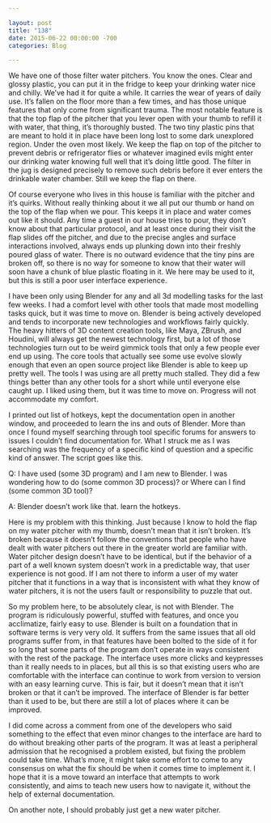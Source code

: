 ```yaml
---

layout: post  
title: "138"  
date: 2015-06-22 00:00:00 -700  
categories: Blog

---
```


We have one of those filter water pitchers. You know the ones. Clear and glossy plastic, you can put it in the fridge to keep your drinking water nice and chilly. We’ve had it for quite a while. It carries the wear of years of daily use. It’s fallen on the floor more than a few times, and has those unique features that only come from significant trauma. The most notable feature is that the top flap of the pitcher that you lever open with your thumb to refill it with water, that thing, it’s thoroughly busted. The two tiny plastic pins that are meant to hold it in place have been long lost to some dark unexplored region. Under the oven most likely. We keep the flap on top of the pitcher to prevent debris or refrigerator flies or whatever imagined evils might enter our drinking water knowing full well that it’s doing little good. The filter in the jug is designed precisely to remove such debris before it ever enters the drinkable water chamber. Still we keep the flap on there.   
  
Of course everyone who lives in this house is familiar with the pitcher and it’s quirks. Without really thinking about it we all put our thumb or hand on the top of the flap when we pour. This keeps it in place and water comes out like it should. Any time a guest in our house tries to pour, they don’t know about that particular protocol, and at least once during their visit the flap slides off the pitcher, and due to the precise angles and surface interactions involved, always ends up plunking down into their freshly poured glass of water. There is no outward evidence that the tiny pins are broken off, so there is no way for someone to know that their water will soon have a chunk of blue plastic floating in it. We here may be used to it, but this is still a poor user interface experience.  
  
I have been only using Blender for any and all 3d modelling tasks for the last few weeks. I had a comfort level with other tools that made most modelling tasks quick, but it was time to move on. Blender is being actively developed and tends to incorporate new technologies and workflows fairly quickly. The heavy hitters of 3D content creation tools, like Maya, ZBrush, and Houdini, will always get the newest technology first, but a lot of those technologies turn out to be weird gimmick tools that only a few people ever end up using. The core tools that actually see some use evolve slowly enough that even an open source project like Blender is able to keep up pretty well. The tools I was using are all pretty much stalled. They did a few things better than any other tools for a short while until everyone else caught up. I liked using them, but it was time to move on. Progress will not accommodate my comfort.  
  
I printed out list of hotkeys, kept the documentation open in another window, and proceeded to learn the ins and outs of Blender. More than once I found myself searching through tool specific forums for answers to issues I couldn’t find documentation for. What I struck me as I was searching was the frequency of a specific kind of question and a specific kind of answer. The script goes like this.   
  
Q: I have used (some 3D program) and I am new to Blender. I was wondering how to do (some common 3D process)? or Where can I find (some common 3D tool)?  
  
A: Blender doesn’t work like that. learn the hotkeys.   
  
Here is my problem with this thinking. Just because I know to hold the flap on my water pitcher with my thumb, doesn’t mean that it isn’t broken. It’s broken because it doesn’t follow the conventions that people who have dealt with water pitchers out there in the greater world are familiar with. Water pitcher design doesn’t have to be identical, but if the behavior of a part of a well known system doesn’t work in a predictable way, that user experience is not good. If I am not there to inform a user of my water pitcher that it functions in a way that is inconsistent with what they know of water pitchers, it is not the users fault or responsibility to puzzle that out.  
  
So my problem here, to be absolutely clear, is not with Blender. The program is ridiculously powerful, stuffed with features, and once you acclimatize, fairly easy to use. Blender is built on a foundation that in software terms is very very old. It suffers from the same issues that all old programs suffer from, in that features have been bolted to the side of it for so long that some parts of the program don’t operate in ways consistent with the rest of the package. The interface uses more clicks and keypresses than it really needs to in places, but all this is so that existing users who are comfortable with the interface can continue to work from version to version with an easy learning curve. This is fair, but it doesn’t mean that it isn’t broken or that it can’t be improved. The interface of Blender is far better than it used to be, but there are still a lot of places where it can be improved.   
  
I did come across a comment from one of the developers who said something to the effect that even minor changes to the interface are hard to do without breaking other parts of the program. It was at least a peripheral admission that he recognised a problem existed, but fixing the problem could take time. What’s more, it might take some effort to come to any consensus on what the fix should be when it comes time to implement it. I hope that it is a move toward an interface that attempts to work consistently, and aims to teach new users how to navigate it, without the help of external documentation.   
  
On another note, I should probably just get a new water pitcher.  
  
 

